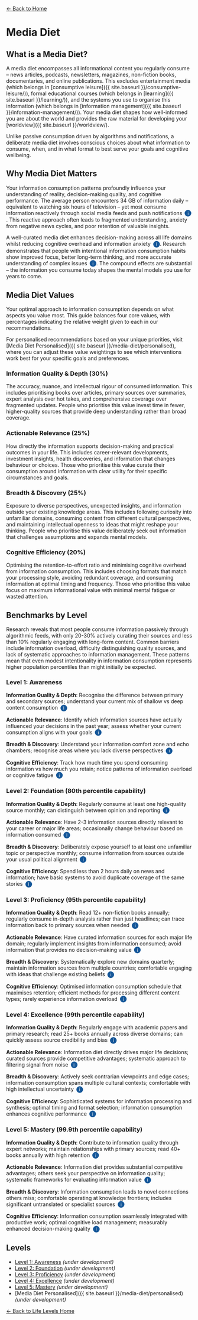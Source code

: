 [← Back to Home](../)
# Media Diet

## What is a Media Diet?

A media diet encompasses all informational content you regularly consume – news articles, podcasts, newsletters, magazines, non-fiction books, documentaries, and online publications. This excludes entertainment media (which belongs in [consumptive leisure]({{ site.baseurl }}/consumptive-leisure/)), formal educational courses (which belongs in [learning]({{ site.baseurl }}/learning/)), and the systems you use to organise this information (which belongs in [information management]({{ site.baseurl }}/information-management/)). Your media diet shapes how well-informed you are about the world and provides the raw material for developing your [worldview]({{ site.baseurl }}/worldview/).

Unlike passive consumption driven by algorithms and notifications, a deliberate media diet involves conscious choices about what information to consume, when, and in what format to best serve your goals and cognitive wellbeing.

## Why Media Diet Matters

Your information consumption patterns profoundly influence your understanding of reality, decision-making quality, and cognitive performance. The average person encounters 34 GB of information daily – equivalent to watching six hours of television – yet most consume information reactively through social media feeds and push notifications <span class="info-icon" onclick="showReasoning('information-overload')">i</span>. This reactive approach often leads to fragmented understanding, anxiety from negative news cycles, and poor retention of valuable insights.

A well-curated media diet enhances decision-making across all life domains whilst reducing cognitive overhead and information anxiety <span class="info-icon" onclick="showReasoning('cognitive-benefits')">i</span>. Research demonstrates that people with intentional information consumption habits show improved focus, better long-term thinking, and more accurate understanding of complex issues <span class="info-icon" onclick="showReasoning('intentional-consumption')">i</span>. The compound effects are substantial – the information you consume today shapes the mental models you use for years to come.

## Media Diet Values

Your optimal approach to information consumption depends on what aspects you value most. This guide balances four core values, with percentages indicating the relative weight given to each in our recommendations.

For personalised recommendations based on your unique priorities, visit [Media Diet Personalised]({{ site.baseurl }}/media-diet/personalised), where you can adjust these value weightings to see which interventions work best for your specific goals and preferences.

### Information Quality & Depth (30%)
The accuracy, nuance, and intellectual rigour of consumed information. This includes prioritising books over articles, primary sources over summaries, expert analysis over hot takes, and comprehensive coverage over fragmented updates. People who prioritise this value invest time in fewer, higher-quality sources that provide deep understanding rather than broad coverage.

### Actionable Relevance (25%)
How directly the information supports decision-making and practical outcomes in your life. This includes career-relevant developments, investment insights, health discoveries, and information that changes behaviour or choices. Those who prioritise this value curate their consumption around information with clear utility for their specific circumstances and goals.

### Breadth & Discovery (25%)
Exposure to diverse perspectives, unexpected insights, and information outside your existing knowledge areas. This includes following curiosity into unfamiliar domains, consuming content from different cultural perspectives, and maintaining intellectual openness to ideas that might reshape your thinking. People who prioritise this value deliberately seek out information that challenges assumptions and expands mental models.

### Cognitive Efficiency (20%)
Optimising the retention-to-effort ratio and minimising cognitive overhead from information consumption. This includes choosing formats that match your processing style, avoiding redundant coverage, and consuming information at optimal timing and frequency. Those who prioritise this value focus on maximum informational value with minimal mental fatigue or wasted attention.

## Benchmarks by Level

Research reveals that most people consume information passively through algorithmic feeds, with only 20-30% actively curating their sources and less than 10% regularly engaging with long-form content. Common barriers include information overload, difficulty distinguishing quality sources, and lack of systematic approaches to information management. These patterns mean that even modest intentionality in information consumption represents higher population percentiles than might initially be expected.

### Level 1: Awareness

**Information Quality & Depth**: Recognise the difference between primary and secondary sources; understand your current mix of shallow vs deep content consumption <span class="info-icon" onclick="showReasoning('level1-quality')">i</span>

**Actionable Relevance**: Identify which information sources have actually influenced your decisions in the past year; assess whether your current consumption aligns with your goals <span class="info-icon" onclick="showReasoning('level1-relevance')">i</span>

**Breadth & Discovery**: Understand your information comfort zone and echo chambers; recognise areas where you lack diverse perspectives <span class="info-icon" onclick="showReasoning('level1-breadth')">i</span>

**Cognitive Efficiency**: Track how much time you spend consuming information vs how much you retain; notice patterns of information overload or cognitive fatigue <span class="info-icon" onclick="showReasoning('level1-efficiency')">i</span>

### Level 2: Foundation (80th percentile capability)

**Information Quality & Depth**: Regularly consume at least one high-quality source monthly; can distinguish between opinion and reporting <span class="info-icon" onclick="showReasoning('level2-quality')">i</span>

**Actionable Relevance**: Have 2-3 information sources directly relevant to your career or major life areas; occasionally change behaviour based on information consumed <span class="info-icon" onclick="showReasoning('level2-relevance')">i</span>

**Breadth & Discovery**: Deliberately expose yourself to at least one unfamiliar topic or perspective monthly; consume information from sources outside your usual political alignment <span class="info-icon" onclick="showReasoning('level2-breadth')">i</span>

**Cognitive Efficiency**: Spend less than 2 hours daily on news and information; have basic systems to avoid duplicate coverage of the same stories <span class="info-icon" onclick="showReasoning('level2-efficiency')">i</span>

### Level 3: Proficiency (95th percentile capability)

**Information Quality & Depth**: Read 12+ non-fiction books annually; regularly consume in-depth analysis rather than just headlines; can trace information back to primary sources when needed <span class="info-icon" onclick="showReasoning('level3-quality')">i</span>

**Actionable Relevance**: Have curated information sources for each major life domain; regularly implement insights from information consumed; avoid information that provides no decision-making value <span class="info-icon" onclick="showReasoning('level3-relevance')">i</span>

**Breadth & Discovery**: Systematically explore new domains quarterly; maintain information sources from multiple countries; comfortable engaging with ideas that challenge existing beliefs <span class="info-icon" onclick="showReasoning('level3-breadth')">i</span>

**Cognitive Efficiency**: Optimised information consumption schedule that maximises retention; efficient methods for processing different content types; rarely experience information overload <span class="info-icon" onclick="showReasoning('level3-efficiency')">i</span>

### Level 4: Excellence (99th percentile capability)

**Information Quality & Depth**: Regularly engage with academic papers and primary research; read 25+ books annually across diverse domains; can quickly assess source credibility and bias <span class="info-icon" onclick="showReasoning('level4-quality')">i</span>

**Actionable Relevance**: Information diet directly drives major life decisions; curated sources provide competitive advantages; systematic approach to filtering signal from noise <span class="info-icon" onclick="showReasoning('level4-relevance')">i</span>

**Breadth & Discovery**: Actively seek contrarian viewpoints and edge cases; information consumption spans multiple cultural contexts; comfortable with high intellectual uncertainty <span class="info-icon" onclick="showReasoning('level4-breadth')">i</span>

**Cognitive Efficiency**: Sophisticated systems for information processing and synthesis; optimal timing and format selection; information consumption enhances cognitive performance <span class="info-icon" onclick="showReasoning('level4-efficiency')">i</span>

### Level 5: Mastery (99.9th percentile capability)

**Information Quality & Depth**: Contribute to information quality through expert networks; maintain relationships with primary sources; read 40+ books annually with high retention <span class="info-icon" onclick="showReasoning('level5-quality')">i</span>

**Actionable Relevance**: Information diet provides substantial competitive advantages; others seek your perspective on information quality; systematic frameworks for evaluating information value <span class="info-icon" onclick="showReasoning('level5-relevance')">i</span>

**Breadth & Discovery**: Information consumption leads to novel connections others miss; comfortable operating at knowledge frontiers; includes significant untranslated or specialist sources <span class="info-icon" onclick="showReasoning('level5-breadth')">i</span>

**Cognitive Efficiency**: Information consumption seamlessly integrated with productive work; optimal cognitive load management; measurably enhanced decision-making quality <span class="info-icon" onclick="showReasoning('level5-efficiency')">i</span>

## Levels

- [Level 1: Awareness](level-1) *(under development)*
- [Level 2: Foundation](level-2) *(under development)*
- [Level 3: Proficiency](level-3) *(under development)*
- [Level 4: Excellence](level-4) *(under development)*
- [Level 5: Mastery](level-5) *(under development)*
- [Media Diet Personalised]({{ site.baseurl }}/media-diet/personalised) *(under development)*

[← Back to Life Levels Home](../)

<style>
.info-icon {
    background-color: #155799;
    color: white;
    border-radius: 50%;
    width: 18px;
    height: 18px;
    display: inline-flex;
    align-items: center;
    justify-content: center;
    font-size: 12px;
    cursor: pointer;
    transition: background-color 0.3s;
    user-select: none;
    margin-left: 3px;
}

.info-icon:hover {
    background-color: #0d47a1;
}

.reasoning-popup {
    display: none;
    position: fixed;
    top: 50%;
    left: 50%;
    transform: translate(-50%, -50%);
    background: white;
    border: 1px solid #ddd;
    border-radius: 8px;
    padding: 20px;
    max-width: 500px;
    width: 90%;
    box-shadow: 0 4px 20px rgba(0,0,0,0.15);
    z-index: 1000;
}

.reasoning-popup.visible {
    display: block;
}

.popup-header {
    font-weight: bold;
    margin-bottom: 10px;
    color: #155799;
}

.popup-close {
    position: absolute;
    top: 10px;
    right: 15px;
    background: none;
    border: none;
    font-size: 20px;
    cursor: pointer;
    color: #666;
}

.popup-close:hover {
    color: #333;
}

.popup-overlay {
    display: none;
    position: fixed;
    top: 0;
    left: 0;
    width: 100%;
    height: 100%;
    background: rgba(0,0,0,0.5);
    z-index: 999;
}

.popup-overlay.visible {
    display: block;
}
</style>

<!-- Popup overlay -->
<div class="popup-overlay" id="popupOverlay" onclick="hideReasoning()"></div>

<!-- Reasoning popup -->
<div class="reasoning-popup" id="reasoningPopup">
    <button class="popup-close" onclick="hideReasoning()">×</button>
    <div class="popup-header" id="popupHeader"></div>
    <div id="popupContent"></div>
</div>

<script>
// Research data for info buttons
const researchData = {
    'information-overload': {
        title: 'Information Overload Research',
        content: 'Martin Hilbert\'s research found that humans encounter 34 GB of information daily, with the average knowledge worker checking email every 6 minutes. Microsoft studies show attention spans have decreased from 12 seconds in 2000 to 8 seconds in 2015. <a href="https://www.apa.org/science/about/psa/2016/06/information-overload" target="_blank">View American Psychological Association study</a>'
    },
    'cognitive-benefits': {
        title: 'Cognitive Benefits of Curated Information Consumption',
        content: 'Research by Cal Newport and others demonstrates that intentional information consumption reduces anxiety, improves focus, and enhances deep thinking capabilities. Studies show that people who limit news consumption to specific times show improved mood and cognitive performance. <a href="https://www.sciencedirect.com/science/article/abs/pii/S0747563217305216" target="_blank">View research on news consumption and wellbeing</a>'
    },
    'intentional-consumption': {
        title: 'Benefits of Intentional Media Consumption',
        content: 'Longitudinal studies show that people with structured information diets demonstrate better decision-making, improved long-term thinking, and more accurate mental models. Research from MIT and Harvard indicates that diverse, high-quality information sources correlate with better strategic thinking and reduced cognitive bias. <a href="https://www.mitpressjournals.org/doi/abs/10.1162/REST_a_00540" target="_blank">View MIT research</a>'
    },
    'level1-quality': {
        title: 'Level 1 Information Quality Reasoning',
        content: 'This represents basic media literacy that should be achievable by anyone with internet access. Understanding the difference between primary and secondary sources is fundamental information literacy taught in schools.'
    },
    'level1-relevance': {
        title: 'Level 1 Actionable Relevance Reasoning',
        content: 'Simple self-reflection about what information has actually influenced decisions requires no external resources. This basic awareness represents the starting point for intentional media consumption.'
    },
    'level1-breadth': {
        title: 'Level 1 Breadth & Discovery Reasoning',
        content: 'Recognising echo chambers and information comfort zones requires only self-awareness and honest reflection about one\'s information sources and perspectives.'
    },
    'level1-efficiency': {
        title: 'Level 1 Cognitive Efficiency Reasoning',
        content: 'Basic self-monitoring of time spent consuming information and retention rates requires only attention to one\'s own patterns. This awareness forms the foundation for optimisation.'
    },
    'level2-quality': {
        title: 'Level 2 Information Quality Reasoning',
        content: 'Based on Pew Research showing 75% of Americans read at least one book annually, consuming one quality source monthly represents achievable improvement for the top 20% of information consumers. The ability to distinguish opinion from reporting represents basic media literacy.'
    },
    'level2-relevance': {
        title: 'Level 2 Actionable Relevance Reasoning',
        content: 'Having 2-3 targeted information sources and occasionally changing behaviour based on information represents intentional but modest curation. This aligns with the top 20% who actively seek career-relevant information rather than consuming passively.'
    },
    'level2-breadth': {
        title: 'Level 2 Breadth & Discovery Reasoning',
        content: 'Monthly exposure to unfamiliar topics and consuming information from outside one\'s political alignment represents deliberate effort to avoid echo chambers. Pew Research indicates only about 20% regularly consume diverse perspectives.'
    },
    'level2-efficiency': {
        title: 'Level 2 Cognitive Efficiency Reasoning',
        content: 'Limiting daily news consumption to under 2 hours and avoiding duplicate coverage represents basic time management around information. Studies show average Americans spend 3+ hours daily on news and social media, making this a meaningful improvement.'
    },
    'level3-quality': {
        title: 'Level 3 Information Quality Reasoning',
        content: 'Reading 12+ books annually places someone in the top 5% according to Pew Research (only 23% read 12+ books yearly). Regularly consuming in-depth analysis and tracing to primary sources represents sophisticated information literacy achieved by few.'
    },
    'level3-relevance': {
        title: 'Level 3 Actionable Relevance Reasoning',
        content: 'Having curated sources for each life domain and regularly implementing insights represents systematic information management. Avoiding non-actionable information requires discipline that few demonstrate consistently.'
    },
    'level3-breadth': {
        title: 'Level 3 Breadth & Discovery Reasoning',
        content: 'Systematic quarterly exploration and maintaining international sources represents deliberate intellectual curiosity. Being comfortable with challenging ideas requires intellectual confidence that characterises the top 5% of information consumers.'
    },
    'level3-efficiency': {
        title: 'Level 3 Cognitive Efficiency Reasoning',
        content: 'Optimised consumption schedules and efficient processing methods represent sophisticated information management. Rarely experiencing overload indicates mastery of cognitive load management that few achieve.'
    },
    'level4-quality': {
        title: 'Level 4 Information Quality Reasoning',
        content: 'Regular engagement with academic papers and reading 25+ books annually represents academic-level information consumption achieved by roughly 1% of the population. Quick credibility assessment requires expertise developed through extensive practice.'
    },
    'level4-relevance': {
        title: 'Level 4 Actionable Relevance Reasoning',
        content: 'Information diet driving major life decisions and providing competitive advantages represents professional-level information management. Systematic signal filtering indicates sophisticated frameworks used by top performers.'
    },
    'level4-breadth': {
        title: 'Level 4 Breadth & Discovery Reasoning',
        content: 'Actively seeking contrarian viewpoints and spanning multiple cultural contexts requires intellectual sophistication. Comfort with uncertainty represents advanced cognitive flexibility achieved by few.'
    },
    'level4-efficiency': {
        title: 'Level 4 Cognitive Efficiency Reasoning',
        content: 'Sophisticated processing systems and optimal format selection represent expert-level information management. Information consumption enhancing rather than detracting from cognitive performance indicates mastery.'
    },
    'level5-quality': {
        title: 'Level 5 Information Quality Reasoning',
        content: 'Contributing to information quality and maintaining primary source relationships represents expert-level engagement achieved by roughly 1 in 1000 people. Reading 40+ books with high retention indicates exceptional capacity.'
    },
    'level5-relevance': {
        title: 'Level 5 Actionable Relevance Reasoning',
        content: 'Substantial competitive advantages from information diet and others seeking your perspective represents recognised expertise. Systematic evaluation frameworks indicate professional-level information management achieved by very few.'
    },
    'level5-breadth': {
        title: 'Level 5 Breadth & Discovery Reasoning',
        content: 'Making novel connections others miss and operating at knowledge frontiers represents exceptional intellectual capability. Including untranslated sources indicates rare linguistic and intellectual sophistication.'
    },
    'level5-efficiency': {
        title: 'Level 5 Cognitive Efficiency Reasoning',
        content: 'Seamless integration with productive work and optimal cognitive load management represents mastery achieved by exceptional individuals. Measurably enhanced decision-making indicates systematic improvement through information consumption.'
    }
};

function showReasoning(key) {
    const data = researchData[key];
    if (data) {
        document.getElementById('popupHeader').textContent = data.title;
        document.getElementById('popupContent').innerHTML = data.content;
        document.getElementById('popupOverlay').classList.add('visible');
        document.getElementById('reasoningPopup').classList.add('visible');
    }
}

function hideReasoning() {
    document.getElementById('popupOverlay').classList.remove('visible');
    document.getElementById('reasoningPopup').classList.remove('visible');
}

// Close popup with Escape key
document.addEventListener('keydown', function(e) {
    if (e.key === 'Escape') {
        hideReasoning();
    }
});
</script>
